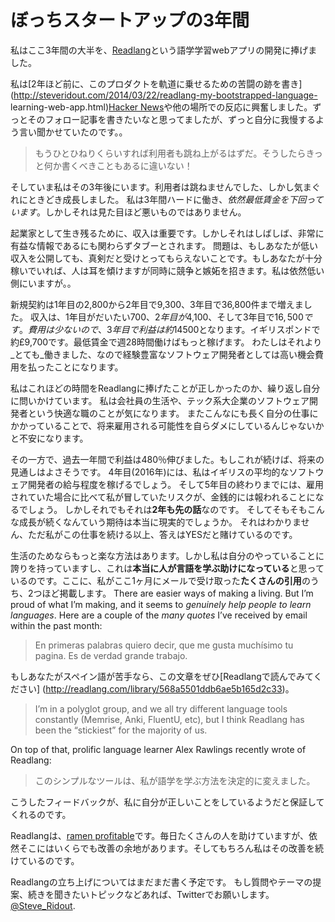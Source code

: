 # ぼっちスタートアップの3年間

私はここ3年間の大半を、[Readlang](http://readlang.com)という語学学習webアプリの開発に捧げました。

私は[2年ほど前に、このプロダクトを軌道に乗せるための苦闘の跡を書き](http://steveridout.com/2014/03/22/readlang-my-bootstrapped-language-
learning-web-app.html)[Hacker
News](https://news.ycombinator.com/item?id=7450519)や他の場所での反応に興奮しました。ずっとそのフォロー記事を書きたいなと思ってましたが、ずっと自分に我慢するよう言い聞かせていたのです。。

> もうひとひねりくらいすれば利用者も跳ね上がるはずだ。そうしたらきっと何か書くべきこともあるに違いない！

そしていま私はその3年後にいます。利用者は跳ねませんでした、しかし気まぐれにときどき成長しました。 私は3年間ハードに働き、_依然最低賃金を下回っています_。しかしそれは見た目ほど悪いものではありません。

起業家として生き残るために、収入は重要です。しかしそれはしばしば、非常に有益な情報であるにも関わらずタブーとされます。 問題は、もしあなたが低い収入を公開しても、真剣だと受けとってもらえないことです。もしあなたが十分稼いでいれば、人は耳を傾けますが同時に競争と嫉妬を招きます。私は依然低い側にいますが。。

新規契約は1年目の2,800から2年目で9,300、3年目で36,800件まで増えました。 収入は、1年目がだいたい$700、2年目が$4,100、そして3年目で$16,500です。 費用は少ないので、3年目で利益は約$14500となります。イギリスポンドで約£9,700です。最低賃金で週28時間働けばもっと稼げます。
わたしはそれより_とても_働きました、なので経験豊富なソフトウェア開発者としては高い機会費用を払ったことになります。

私はこれほどの時間をReadlangに捧げたことが正しかったのか、繰り返し自分に問いかけています。
私は会社員の生活や、テック系大企業のソフトウェア開発者という快適な職のことが気になります。
またこんなにも長く自分の仕事にかかっていることで、将来雇用される可能性を自らダメにしているんじゃないかと不安になります。

その一方で、過去一年間で利益は480％伸びました。もしこれが続けば、将来の見通しはよさそうです。
4年目(2016年)には、私はイギリスの平均的なソフトウェア開発者の給与程度を稼げるでしょう。
そして5年目の終わりまでには、雇用されていた場合に比べて私が冒していたリスクが、金銭的には報われることになるでしょう。
しかしそれでもそれは**2年も先の話**なのです。
そしてそもそもこんな成長が続くなんていう期待は本当に現実的でしょうか。
それはわかりません、ただ私がこの仕事を続ける以上、答えはYESだと賭けているのです。

生活のためならもっと楽な方法はあります。しかし私は自分のやっていることに誇りを持っていますし、これは**本当に人が言語を学ぶ助けになっている**と思っているのです。ここに、私がここ1ヶ月にメールで受け取った**たくさんの引用**のうち、2つほど掲載します。
There are easier ways of making a living. But I’m proud of what I’m making,
and it seems to _genuinely help people to learn languages_. Here are a couple
of the _many quotes_ I’ve received by email within the past month:

> En primeras palabras quiero decir, que me gusta muchísimo tu pagina. Es de
verdad grande trabajo.

もしあなたがスペイン語が苦手なら、この文章をぜひ[Readlangで読んでみてください] (http://readlang.com/library/568a5501ddb6ae5b165d2c33)。

> I’m in a polyglot group, and we all try different language tools constantly
(Memrise, Anki, FluentU, etc), but I think Readlang has been the “stickiest”
for the majority of us.

On top of that, prolific language learner Alex Rawlings recently wrote of
Readlang:

> このシンプルなツールは、私が語学を学ぶ方法を決定的に変えました。

こうしたフィードバックが、私に自分が正しいことをしているようだと保証してくれるのです。

Readlangは、[ramen
profitable](http://www.paulgraham.com/ramenprofitable.html)です。毎日たくさんの人を助けていますが、依然そこにはいくらでも改善の余地があります。そしてもちろん私はその改善を続けているのです。

Readlangの立ち上げについてはまだまだ書く予定です。
もし質問やテーマの提案、続きを聞きたいトピックなどあれば、Twitterでお願いします。
[@Steve_Ridout](https://twitter.com/Steve_Ridout).
